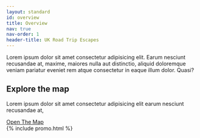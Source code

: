 ```yaml
---
layout: standard
id: overview
title: Overview
nav: true
nav-order: 1
header-title: UK Road Trip Escapes
---
```


<div class="content-spacing">
  <div class="content-padding">
    <div class="mx-auto max-w-screen-lg text-center">
      <p>Lorem ipsum dolor sit amet consectetur adipisicing elit. Earum nesciunt recusandae at, maxime, maiores nulla aut distinctio, aliquid doloremque veniam pariatur eveniet rem atque consectetur in eaque illum dolor. Quasi?</p>
    </div>
  </div>
  <div class="bg-black h-96 flex items-center justify-center text-white">
    <div class="max-w-screen-sm text-center">
      <h2 class="font-serif font-bold text-4xl leading-none">Explore the map</h2>
      <p>Lorem ipsum dolor sit amet consectetur adipisicing elit earum nesciunt recusandae at,</p>
      <div class="h-4"></div>
      <a href="#js-start-map" class="btn">Open The Map</a>
    </div>
  </div>
  {% include promo.html %}
</div>
